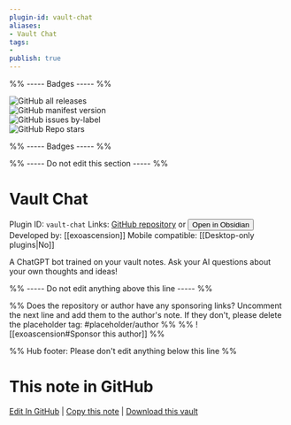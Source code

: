 ```yaml
---
plugin-id: vault-chat
aliases:
- Vault Chat
tags: 
- 
publish: true
---
```


%% ----- Badges ----- %%

![GitHub all releases](https://img.shields.io/github/downloads/exoascension/vault-chat/total?color=573E7A&logo=github&style=for-the-badge)   
![GitHub manifest version](https://img.shields.io/github/manifest-json/v/exoascension/vault-chat?color=573E7A&logo=github&style=for-the-badge)   
![GitHub issues by-label](https://img.shields.io/github/issues/exoascension/vault-chat/help%20wanted?color=573E7A&logo=github&style=for-the-badge)   
![GitHub Repo stars](https://img.shields.io/github/stars/exoascension/vault-chat?color=573E7A&logo=github&style=for-the-badge)

%% ----- Badges ----- %%

%% ----- Do not edit this section ----- %%

# Vault Chat

Plugin ID: `vault-chat`
Links: [GitHub repository](https://github.com/exoascension/vault-chat) or [<button id=HH>Open in Obsidian</button>](obsidian://show-plugin?id=vault-chat)
Developed by: [[exoascension]]
Mobile compatible: [[Desktop-only plugins|No]]

A ChatGPT bot trained on your vault notes. Ask your AI questions about your own thoughts and ideas!

%% ----- Do not edit anything above this line ----- %% 

%% Does the repository or author have any sponsoring links? Uncomment the next line and add them to the author's note. If they don't, please delete the placeholder tag: #placeholder/author %%
%% ![[exoascension#Sponsor this author]] %%

%% Hub footer: Please don't edit anything below this line %%

# This note in GitHub

<span class="git-footer">[Edit In GitHub](https://github.dev/obsidian-community/obsidian-hub/blob/main/02%20-%20Community%20Expansions/02.05%20All%20Community%20Expansions/Plugins/vault-chat.md "git-hub-edit-note") | [Copy this note](https://raw.githubusercontent.com/obsidian-community/obsidian-hub/main/02%20-%20Community%20Expansions/02.05%20All%20Community%20Expansions/Plugins/vault-chat.md "git-hub-copy-note") | [Download this vault](https://github.com/obsidian-community/obsidian-hub/archive/refs/heads/main.zip "git-hub-download-vault") </span>

